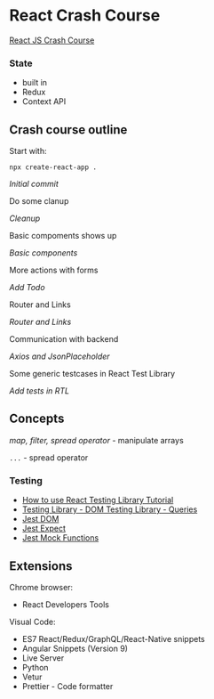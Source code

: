 # React Crash Course

[React JS Crash Course](https://www.youtube.com/watch?v=sBws8MSXN7A)

### State

- built in
- Redux 
- Context API

## Crash course outline


Start with:

```
npx create-react-app .
```

*Initial commit*

Do some clanup 

*Cleanup*

Basic compoments shows up

*Basic components*

More actions with forms

*Add Todo*

Router and Links

*Router and Links*

Communication with backend

*Axios and JsonPlaceholder*

Some generic testcases in React Test Library

*Add tests in RTL*

## Concepts

*map, filter, spread operator* - manipulate arrays

`...` - spread operator

### Testing

- [How to use React Testing Library Tutorial](https://www.robinwieruch.de/react-testing-library)
- [Testing Library - DOM Testing Library - Queries](https://testing-library.com/docs/dom-testing-library/api-queries)
- [Jest DOM](https://github.com/testing-library/jest-dom)
- [Jest Expect](https://jestjs.io/docs/en/expect)
- [Jest Mock Functions](https://jestjs.io/docs/en/mock-function-api)


## Extensions

Chrome browser:

* React Developers Tools 

Visual Code:

* ES7 React/Redux/GraphQL/React-Native snippets
* Angular Snippets (Version 9)
* Live Server
* Python
* Vetur
* Prettier - Code formatter


